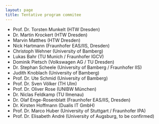 ```yaml
---
layout: page
title: Tentative program commitee
---
```


* Prof. Dr. Torsten Munkelt (HTW Dresden)
* Dr. Martin Krockert (HTW Dresden)
* Marvin Matthes (HTW Dresden)
* Nick Hartmann (Fraunhofer EAS/IIS, Dresden)
* Christoph Wehner (University of Bamberg)
* Lukas Bahr (TU Munich / Fraunhofer IGCV)
* Dominik Pietsch (Volkswagen AG / TU Dresden)
* Dr. Stephan Scheele (University of Bamberg / Fraunhofer IIS)
* Judith Knoblach (University of Bamberg)
* Prof. Dr. Ute Schmid (University of Bamberg)
* Prof. Dr. Sven Völker (TH Ulm)
* Prof. Dr. Oliver Rose (UNIBW München)
* Dr. Niclas Feldkamp (TU Ilmenau)    
* Dr. Olaf Enge-Rosenblatt (Fraunhofer EAS/IIS, Dresden)
* Dr. Kirsten Hoffmann (Dualis IT GmbH)
* Prof. Dr. Marco Huber (University of Stuttgart / Fraunhofer IPA)
* Prof. Dr. Elisabeth André (University of Augsburg, to be confirmed)
